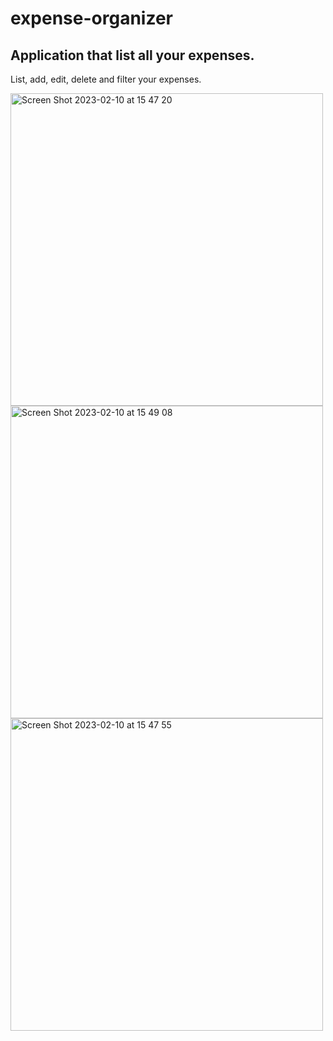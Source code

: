 # expense-organizer
## Application that list all your expenses.

List, add, edit, delete and filter your expenses.

<img width="500" alt="Screen Shot 2023-02-10 at 15 47 20" src="https://user-images.githubusercontent.com/107240729/218005354-84fb1ae0-4fdc-4293-871c-aae02a6405ca.png">
<img width="500" alt="Screen Shot 2023-02-10 at 15 49 08" src="https://user-images.githubusercontent.com/107240729/218005381-225e6bf2-01ae-42d6-b086-d06ce447cd47.png">
<img width="500" alt="Screen Shot 2023-02-10 at 15 47 55" src="https://user-images.githubusercontent.com/107240729/218005389-6c568797-bba2-41c0-b198-2eb9d029d826.png">
